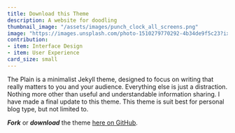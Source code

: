 ```yaml
---
title: Download this Theme
description: A website for doodling
thumbnail_image: "/assets/images/punch_clock_all_screens.png"
image: "https://images.unsplash.com/photo-1510279770292-4b34de9f5c23?ixlib=rb-1.2.1&ixid=MXwxMjA3fDB8MHxwaG90by1wYWdlfHx8fGVufDB8fHw%3D&auto=format&fit=crop&w=2250&q=80"
contribution:
- item: Interface Design
- item: User Experience
card_size: small
---
```


The Plain is a minimalist Jekyll theme, designed to focus on writing that really matters to you and your audience. Everything else is just a distraction. Nothing more other than useful and understandable information sharing. I have made a final update to this theme. This theme is suit best for personal blog type, but not limited to.

**_Fork_** or **_download_** the theme [here on GitHub](https://github.com/heiswayi/the-plain).

